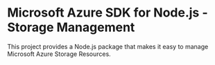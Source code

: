 # Microsoft Azure SDK for Node.js - Storage Management

This project provides a Node.js package that makes it easy to manage Microsoft Azure Storage Resources.
